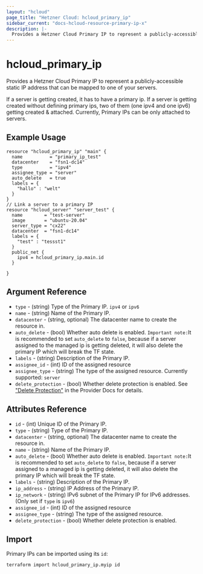 ```yaml
---
layout: "hcloud"
page_title: "Hetzner Cloud: hcloud_primary_ip"
sidebar_current: "docs-hcloud-resource-primary-ip-x"
description: |-
  Provides a Hetzner Cloud Primary IP to represent a publicly-accessible static IP address that can be mapped to one of your servers.
---
```


# hcloud_primary_ip

Provides a Hetzner Cloud Primary IP to represent a publicly-accessible static IP address that can be mapped to one of your servers.

If a server is getting created, it has to have a primary ip. If a server is getting created without defining primary ips, two of them (one ipv4 and one ipv6) getting created & attached.
Currently, Primary IPs can be only attached to servers.

## Example Usage

```hcl
resource "hcloud_primary_ip" "main" {
  name          = "primary_ip_test"
  datacenter    = "fsn1-dc14"
  type          = "ipv4"
  assignee_type = "server"
  auto_delete   = true
  labels = {
    "hallo" : "welt"
  }
}
// Link a server to a primary IP
resource "hcloud_server" "server_test" {
  name        = "test-server"
  image       = "ubuntu-20.04"
  server_type = "cx22"
  datacenter  = "fsn1-dc14"
  labels = {
    "test" : "tessst1"
  }
  public_net {
    ipv4 = hcloud_primary_ip.main.id
  }

}
```

## Argument Reference

- `type` - (string) Type of the Primary IP. `ipv4` or `ipv6`
- `name` - (string) Name of the Primary IP.
- `datacenter` - (string, optional) The datacenter name to create the resource in.
- `auto_delete` - (bool) Whether auto delete is enabled.
  `Important note:`It is recommended to set `auto_delete` to `false`, because if a server assigned to the managed ip is getting deleted, it will also delete the primary IP which will break the TF state.
- `labels` - (string) Description of the Primary IP.
- `assignee_id` - (int) ID of the assigned resource
- `assignee_type` - (string) The type of the assigned resource. Currently supported: `server`
- `delete_protection` - (bool) Whether delete protection is enabled. See ["Delete Protection"](../index.html.markdown#delete-protection) in the Provider Docs for details.

## Attributes Reference

- `id` - (int) Unique ID of the Primary IP.
- `type` - (string) Type of the Primary IP.
- `datacenter` - (string, optional) The datacenter name to create the resource in.
- `name` - (string) Name of the Primary IP.
- `auto_delete` - (bool) Whether auto delete is enabled.
  `Important note:`It is recommended to set `auto_delete` to `false`, because if a server assigned to a managed ip is getting deleted, it will also delete the primary IP which will break the TF state.
- `labels` - (string) Description of the Primary IP.
- `ip_address` - (string) IP Address of the Primary IP.
- `ip_network` - (string) IPv6 subnet of the Primary IP for IPv6 addresses. (Only set if `type` is `ipv6`)
- `assignee_id` - (int) ID of the assigned resource
- `assignee_type` - (string) The type of the assigned resource.
- `delete_protection` - (bool) Whether delete protection is enabled.

## Import

Primary IPs can be imported using its `id`:

```
terraform import hcloud_primary_ip.myip id
```
